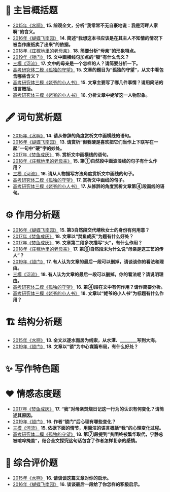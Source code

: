 # 🎯 主旨概括题
- [2015年《水啊》](../../../../Resource/15-19阅读练习.pdf) **15. 综观全文，分析“我常常不无自豪地说：我是河畔人家啊”的含义。**  
- [2016年《蝴蝶飞南园》](../../../../Resource/15-19阅读练习.pdf) **14. 简述“我想这本书应该是在其主人不知情的情况下被当作废纸卖了出来”的依据。**  
- [2018年《庄稼地里的老母亲》](../../../../Resource/15-19阅读练习.pdf) **18. 简要分析“母亲”的形象特点。**  
- [2019年《锁门》](../../../../Resource/15-19阅读练习.pdf) **15. 文中画横线句加点的“锁”有什么含义？**  
- [三模《河流》](../../../../Resource/三模.pdf) **17. 文中的母亲是一个怎样的人？请简要分析一下。**  
- [高考研究体二模《孤独的守望》](../../../../Resource/高考研究体二模.pdf) **15. 文章的题目为“孤独的守望”，从文中看包含哪些含义？**  
- [高考研究体三模《姥爷的小人书》](../../../../Resource/高考研究体三模.pdf) **15. 文章主要写了哪几件事情？请用简洁的语言概括。**
- [高考研究体三模《姥爷的小人书》](../../../../Resource/高考研究体三模.pdf) **16. 分析文章中姥爷这一人物形象。**  

# 🖋️ 词句赏析题
- [2015年《水啊》](../../../../Resource/15-19阅读练习.pdf) **14. 请从修辞的角度赏析文中画横线的语句。**  
- [2016年《蝴蝶飞南园》](../../../../Resource/15-19阅读练习.pdf) **13. 请赏析“但我硬是喜欢把它们当作上下联写在一起”一句中“硬”字的妙处。**  
- [2017年《焚鱼成灰》](../../../../Resource/15-19阅读练习.pdf) **15. 赏析文中画横线的语句。**  
- [2018年《庄稼地里的老母亲》](../../../../Resource/15-19阅读练习.pdf) **15. 第①自然段中画波浪线的句子有什么作用？**  
- [三模《河流》](../../../../Resource/三模.pdf) **16. 请从人物描写方法角度赏析文中画线的句子。**  
- [高考研究体二模《孤独的守望》](../../../../Resource/高考研究体二模.pdf) **17. 赏析文中画线的句子。**  
- [高考研究体三模《姥爷的小人书》](../../../../Resource/高考研究体三模.pdf) **17. 从修辞的角度赏析文章第④段画线的语句。**  

# ⚙️ 作用分析题
- [2016年《蝴蝶飞南园》](../../../../Resource/15-19阅读练习.pdf) **15. 第3自然段交代靖秋女士的身份有何用意？**  
- [2017年《焚鱼成灰》](../../../../Resource/15-19阅读练习.pdf) **18. 文章以“焚鱼成灰”为题有什么好处？**  
- [2017年《焚鱼成灰》](../../../../Resource/15-19阅读练习.pdf) **16. 文章第二段多次描写“火”，有什么作用？**  
- [2018年《庄稼地里的老母亲》](../../../../Resource/15-19阅读练习.pdf) **17. 第⑥自然段末为什么说“母亲是这工艺的传人”？**  
- [2019年《锁门》](../../../../Resource/15-19阅读练习.pdf) **17. 有人认为文章的最后一段可以删掉，请谈谈你的看法和理由。**  
- [三模《河流》](../../../../Resource/三模.pdf) **18. 有人认为文章的最后一段可以删掉，你的看法呢？请说明理由。**  
- [高考研究体二模《孤独的守望》](../../../../Resource/高考研究体二模.pdf) **16. 第④段在文中有何作用？请作简要分析。**
- [高考研究体三模《姥爷的小人书》](../../../../Resource/高考研究体三模.pdf) **18. 文章以“姥爷的小人书”为标题有什么作用？**  

# 🏗️ 结构分析题
- [2015年《水啊》](../../../../Resource/15-19阅读练习.pdf) **13. 全文以逐水而居为线索，从水潭、________写到大海。**  
- [2019年《锁门》](../../../../Resource/15-19阅读练习.pdf) **18. 文章以“锁”为中心谋篇布局，有什么好处？**  

# ✨ 写作特色题

# ❤️ 情感态度题
- [2017年《焚鱼成灰》](../../../../Resource/15-19阅读练习.pdf) **17. “我”对母亲焚烧日记这一行为的认识有何变化？请简述其原因。**  
- [2019年《锁门》](../../../../Resource/15-19阅读练习.pdf) **16. 作者“锁门”后心理有哪些变化？**  
- [三模《河流》](../../../../Resource/三模.pdf) **15. 依据下面的情节，用简洁的语言概括“我”的心理变化过程。**  
- [高考研究体二模《孤独的守望》](../../../../Resource/高考研究体二模.pdf) **18. 第⑦段提到“贫困终被繁华取代，宁静总被喧哗掩盖”，结合全文探究这句话包含了作者怎样复杂的感情。**  

# 🌟 综合评价题
- [2015年《水啊》](../../../../Resource/15-19阅读练习.pdf) **16. 请谈谈这篇文章对你的启示。**  
- [2016年《蝴蝶飞南园》](../../../../Resource/15-19阅读练习.pdf) **16. 谈谈最后一段给了你怎样的积极启示。**  

